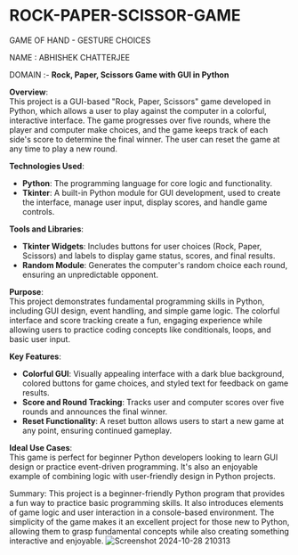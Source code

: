 # ROCK-PAPER-SCISSOR-GAME
GAME OF HAND - GESTURE CHOICES

NAME : ABHISHEK CHATTERJEE


DOMAIN :-  **Rock, Paper, Scissors Game with GUI in Python**
          

**Overview**:  
This project is a GUI-based "Rock, Paper, Scissors" game developed in Python, which allows a user to play against the computer in a colorful, interactive interface. The game progresses over five rounds, where the player and computer make choices, and the game keeps track of each side's score to determine the final winner. The user can reset the game at any time to play a new round.

**Technologies Used**:  
- **Python**: The programming language for core logic and functionality.
- **Tkinter**: A built-in Python module for GUI development, used to create the interface, manage user input, display scores, and handle game controls.

**Tools and Libraries**:  
- **Tkinter Widgets**: Includes buttons for user choices (Rock, Paper, Scissors) and labels to display game status, scores, and final results.
- **Random Module**: Generates the computer's random choice each round, ensuring an unpredictable opponent.

**Purpose**:  
This project demonstrates fundamental programming skills in Python, including GUI design, event handling, and simple game logic. The colorful interface and score tracking create a fun, engaging experience while allowing users to practice coding concepts like conditionals, loops, and basic user input.

**Key Features**:
- **Colorful GUI**: Visually appealing interface with a dark blue background, colored buttons for game choices, and styled text for feedback on game results.
- **Score and Round Tracking**: Tracks user and computer scores over five rounds and announces the final winner.
- **Reset Functionality**: A reset button allows users to start a new game at any point, ensuring continued gameplay.

**Ideal Use Cases**:  
This game is perfect for beginner Python developers looking to learn GUI design or practice event-driven programming. It's also an enjoyable example of combining logic with user-friendly design in Python projects.


Summary:
This project is a beginner-friendly Python program that provides a fun way to practice basic programming skills. It also introduces elements of game logic and user interaction in a console-based environment. The simplicity of the game makes it an excellent project for those new to Python, allowing them to grasp fundamental concepts while also creating something interactive and enjoyable.
![Screenshot 2024-10-28 210313](https://github.com/user-attachments/assets/57312396-6f15-467f-a125-d6cb3f7c64d6)











